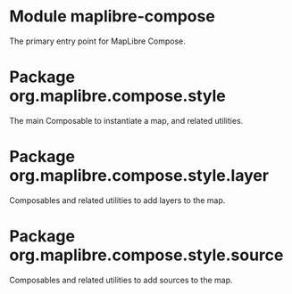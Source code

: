 # Module maplibre-compose

The primary entry point for MapLibre Compose.

# Package org.maplibre.compose.style

The main Composable to instantiate a map, and related utilities.

# Package org.maplibre.compose.style.layer

Composables and related utilities to add layers to the map.

# Package org.maplibre.compose.style.source

Composables and related utilities to add sources to the map.
